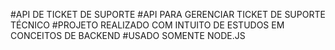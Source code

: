 #API DE TICKET DE SUPORTE
#API PARA GERENCIAR TICKET DE SUPORTE TÉCNICO
#PROJETO REALIZADO COM INTUITO DE ESTUDOS EM CONCEITOS DE BACKEND
#USADO SOMENTE NODE.JS 
